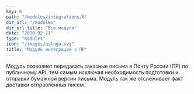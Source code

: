 ```yaml
---
key: 6
path: "/modules/integrations/6"
dir_url: "/modules"
dir_url_title: "Все модули"
date: "2010-02-11"
type: "modules"
icon: "/images/usluga.svg"
title: "Модуль интеграции с ПР"
---
```


Модуль позволяет передавать заказные письма в Почту России (ПР) по публичному API,
тем самым исключая необходимость подготовки и отправки бумажной версии письма.
Модуль так же отслеживает факт доставки отправленных писем.
